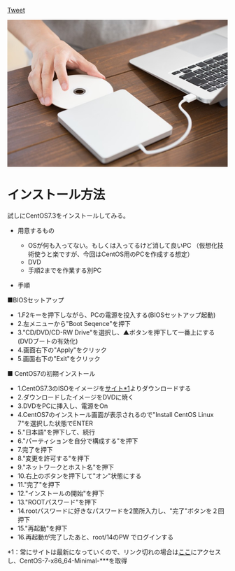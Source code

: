 <a href="https://twitter.com/share?ref_src=twsrc%5Etfw" class="twitter-share-button" data-show-count="false">Tweet</a><script async src="https://platform.twitter.com/widgets.js" charset="utf-8"></script>


![CentOSinstall Logo](images/DVDinstall.jpg)

# インストール方法

試しにCentOS7.3をインストールしてみる。

* 用意するもの 
  * OSが何も入ってない。もしくは入ってるけど消して良いPC
    （仮想化技術使うと楽ですが、今回はCentOS用のPCを作成する想定）
  * DVD
  * 手順2までを作業する別PC
  
* 手順

■BIOSセットアップ
  * 1.F2キーを押下しながら、PCの電源を投入する(BIOSセットアップ起動)
  * 2.左メニューから"Boot Seqence"を押下
  * 3."CD/DVD/CD-RW Drive"を選択し、▲ボタンを押下して一番上にする(DVDブートの有効化)
  * 4.画面右下の"Apply"をクリック
  * 5.画面右下の"Exit"をクリック
  
■ CentOS7の初期インストール
  * 1.CentOS7.3のISOをイメージを[サイト*1](http://ftp.iij.ad.jp/pub/linux/centos/7/isos/x86_64/CentOS-7-x86_64-Minimal-1810.iso)よりダウンロードする
  * 2.ダウンロードしたイメージをDVDに焼く
  * 3.DVDをPCに挿入し、電源をOn
  * 4.CentOS7のインストール画面が表示されるので"Install CentOS Linux 7"を選択した状態でENTER
  * 5."日本語"を押下して、続行
  * 6."パーティションを自分で構成する"を押下
  * 7.完了を押下
  * 8."変更を許可する"を押下
  * 9."ネットワークとホスト名"を押下
  * 10.右上のボタンを押下して"オン"状態にする
  * 11."完了"を押下
  * 12."インストールの開始"を押下
  * 13."ROOTパスワード"を押下
  * 14.rootパスワードに好きなパスワードを2箇所入力し、"完了"ボタンを２回押下
  * 15."再起動"を押下
  * 16.再起動が完了したあと、root/14のPW でログインする
  
  
*1：常にサイトは最新になっていくので、リンク切れの場合は[ここ](http://ftp.iij.ad.jp/pub/linux/centos/7/isos/x86_64/)にアクセスし、CentOS-7-x86_64-Minimal-***を取得

